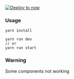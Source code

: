 [![Deploy to now](https://deploy.now.sh/static/button.svg)](https://deploy.now.sh/?repo=https://github.com/c0b41/nextjs-atlaskit)


### Usage

```
yarn install
```

```
yarn run dev
// or
yarn run start
```

### Warning
Some components not working